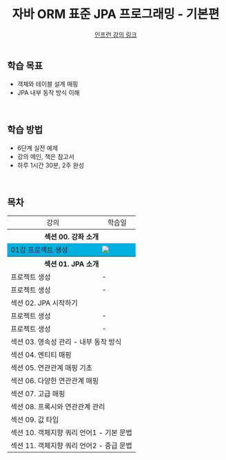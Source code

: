 <div align=center>
<h1> 자바 ORM 표준 JPA 프로그래밍 - 기본편 </h1>
</div>
<div align="center">
<a href="https://www.inflearn.com/course/ORM-JPA-Basic"> 인프런 강의 링크 </a>
</div>

<br />

## 학습 목표
- 객체와 테이블 설계 매핑
- JPA 내부 동작 방식 이해

<br/>

## 학습 방법
- 6단계 실전 예제
- 강의 메인, 책은 참고서 
- 하루 1시간 30분, 2주 완성

<br/>

## 목차

<table>
<tr align=center>
    <td>강의</td>
    <td>학습일</td>
</tr>
<tr><th colspan="2"> 섹션 00. 강좌 소개 </th></tr>
<tr bgcolor="skybule">
    <td>01강 프로젝트 생성</td>
    <td> <img src="https://img.shields.io/badge/-21/04/08-DFFD26" /> </td>
</tr>
<tr><th colspan="2"> 섹션 01. JPA 소개 </th></tr>
<tr><td> 프로젝트 생성 </td><td> - </td></tr>
<tr><td> 프로젝트 생성 </td><td> - </td></tr>
<tr><td colspan="2"> 섹션 02. JPA 시작하기 </td></tr>
<tr>
<tr><td> 프로젝트 생성 </td><td> - </td></tr>
<tr><td> 프로젝트 생성 </td><td> - </td></tr>
</tr>
<tr>
    <td colspan="2"> 섹션 03. 영속성 관리 - 내부 동작 방식 </td>
</tr>
<tr>
    <td colspan="2"> 섹션 04. 엔티티 매핑 </td>
</tr>
<tr>
    <td colspan="2"> 섹션 05. 연관관계 매핑 기초 </td>
</tr>
<tr>
    <td colspan="2"> 섹션 06. 다양한 연관관계 매핑 </td>
</tr>
<tr>
    <td colspan="2"> 섹션 07. 고급 매핑 </td>
</tr>
<tr>
    <td colspan="2"> 섹션 08. 프록시와 연관관계 관리 </td>
</tr>
<tr>
    <td colspan="2"> 섹션 09. 값 타입 </td>
</tr>
<tr>
    <td colspan="2"> 섹션 10. 객체지향 쿼리 언어1 - 기본 문법 </td>
</tr>
<tr>
    <td colspan="2"> 섹션 11. 객체지향 쿼리 언어2 - 중급 문법 </td>
</tr>

</table>


